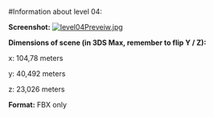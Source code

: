 #Information about level 04: 

**Screenshot:**
[![level04Preveiw.jpg](https://s18.postimg.org/kuvorpgll/level04_Preveiw.jpg)](https://postimg.org/image/dewf5wsw5/)

**Dimensions of scene (in 3DS Max, remember to flip Y / Z):**

x: 104,78 meters

y: 40,492 meters

z: 23,026 meters


**Format:**
FBX only 
